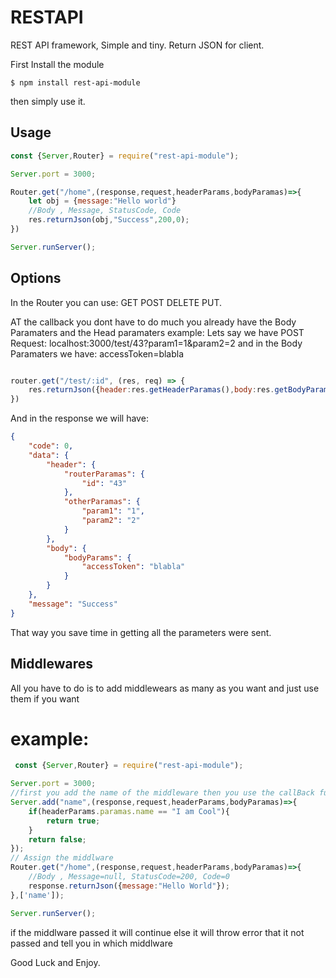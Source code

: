 # RESTAPI
REST API framework, Simple and tiny.
Return JSON for client.

First Install the module
```shell
$ npm install rest-api-module 
```
 
then simply use it.

## Usage
```javascript
const {Server,Router} = require("rest-api-module");

Server.port = 3000;

Router.get("/home",(response,request,headerParams,bodyParamas)=>{
    let obj = {message:"Hello world"}
    //Body , Message, StatusCode, Code
    res.returnJson(obj,"Success",200,0);
})

Server.runServer();
```


## Options

In the Router you can use:
GET POST DELETE PUT.

AT the callback you dont have to do much you already have the Body Paramaters and the Head paramaters
example:
Lets say we have POST Request:
localhost:3000/test/43?param1=1&param2=2
and in the Body Paramaters we have:
accessToken=blabla 
```javascript

router.get("/test/:id", (res, req) => {
    res.returnJson({header:res.getHeaderParamas(),body:res.getBodyParamas()},"Success",200,0);    
})
```
And in the response we will have:

```json
{
    "code": 0,
    "data": {
        "header": {
            "routerParamas": {
                "id": "43"
            },
            "otherParamas": {
                "param1": "1",
                "param2": "2"
            }
        },
        "body": {
            "bodyParams": {
                "accessToken": "blabla"
            }
        }
    },
    "message": "Success"
}
```

That way you save time in getting all the parameters were sent.

## Middlewares

All you have to do is to add middlewears as many as you want and just use 
them if you want

# example:

```javascript
 const {Server,Router} = require("rest-api-module");

Server.port = 3000;
//first you add the name of the middleware then you use the callBack function
Server.add("name",(response,request,headerParams,bodyParamas)=>{
    if(headerParams.paramas.name == "I am Cool"){
        return true;
    }
    return false;
});
// Assign the middlware
Router.get("/home",(response,request,headerParams,bodyParamas)=>{
    //Body , Message=null, StatusCode=200, Code=0
    response.returnJson({message:"Hello World"});
},['name']);

Server.runServer();
```

if the middlware passed it will continue else it will throw error that it not passed and tell you in which
middlware


Good Luck and Enjoy.
